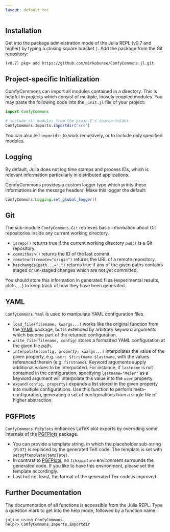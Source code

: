 ```yaml
---
layout: default_toc
---
```




## Installation

Get into the package administration mode of the Julia REPL (v0.7 and higher) by typing a
closing square bracket `]`. Add the package from the Git repository:

    (v0.7) pkg> add https://github.com/mirkobunse/ComfyCommons.jl.git



## Project-specific Initialization

ComfyCommons can import all modules contained in a directory. This is helpful in projects
which consist of multiple, loosely coupled modules. You may paste the following code into
the `_init.jl` file of your project:

```julia
import ComfyCommons

# include all modules from the project's source folder
ComfyCommons.Imports.importdir("src")
```
      
You can also tell `importdir` to work recursively, or to include only specified modules.



## Logging

By default, Julia does not log time stamps and process IDs, which is relevant information
particularly in distributed applications.

ComfyCommons provides a custom logger type which prints these informations in the message
headers. Make this logger the default:

```julia
ComfyCommons.Logging.set_global_logger()
```



## Git

The sub-module `ComfyCommons.Git` retrieves basic information about Git repositories inside
any current working directory.

- `isrepo()` returns true if the current working directory `pwd()` is a Git repository.
- `commithash()` returns the ID of the last commit.
- `remoteurl(remote="origin")` returns the URL of a remote repository.
- `haschanges(path...=".")` returns true if any of the given paths contains staged or
  un-staged changes which are not yet committed.

You should store this information in generated files (experimental results, plots, ...) to
keep track of how they have been generated.



## YAML

`ComfyCommons.Yaml` is used to manipulate YAML configuration files.

- `load_file(filename; kwargs...)` works like the original function from the
  [YAML](https://github.com/BioJulia/YAML.jl) package,
  but is extended by arbitrary keyword arguments which become part of the returned
  configuration.
- `write_file(filename, config)` stores a formatted YAML configuration at the given file path.
- `interpolate(config, property; kwargs...)` interpolates the value of the given property, e.g.
  `user: $firstname-$lastname`, with the values referenced therein (e.g. `firstname`).
  Keyword arguments supply additional values to be interpolated. For instance, if `lastname`
  is not contained in the configuration, specifying `lastname="Meier"` as a keyword
  argument will interpolate this value into the `user` property.
- `expand(config, property)` expands a list stored in the given property into multiple
  configurations. Use this function to perform meta-configuration, generating a set of
  configurations from a single file of higher abstraction.



## PGFPlots

`ComfyCommons.Pgfplots` enhances LaTeX plot exports by overriding some internals of the
[PGFPlots](https://github.com/JuliaTeX/PGFPlots.jl) package.

- You can provide a template string, in which the placeholder sub-string `{PLOT}` is replaced
  by the generated TeX code. The template is set with `setpgftemplate(template)`.
- In contrast to [PGFPlots](https://github.com/JuliaTeX/PGFPlots.jl), no `tikzpicture`
  environment surrounds the generated code. If you like to have this environment, please set
  the template accordingly.
- Last but not least, the format of the generated Tex code is improved.



## Further Documentation

The documentation of all functions is accessible from the Julia REPL.
Type a question mark to get into the help mode, followed by a function name:

    julia> using ComfyCommons
    help?> ComfyCommons.Imports.importdir



